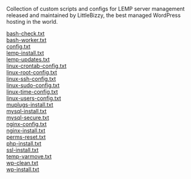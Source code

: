 <p>Collection of custom scripts and configs for LEMP server management released and maintained by LittleBizzy, the best managed WordPress hosting in the world.</p>

<a href="bash-check.txt">bash-check.txt</a><br>
<a href="bash-worker.txt">bash-worker.txt</a><br>
<a href="config.txt">config.txt</a><br>
<a href="lemp-install.txt">lemp-install.txt</a><br>
<a href="lemp-updates.txt">lemp-updates.txt</a><br>
<a href="linux-crontab-config.txt">linux-crontab-config.txt</a><br>
<a href="linux-root-config.txt">linux-root-config.txt</a><br>
<a href="linux-ssh-config.txt">linux-ssh-config.txt</a><br>
<a href="linux-sudo-config.txt">linux-sudo-config.txt</a><br>
<a href="linux-time-config.txt">linux-time-config.txt</a><br>
<a href="linux-users-config.txt">linux-users-config.txt</a><br>
<a href="muplugs-install.txt">muplugs-install.txt</a><br>
<a href="mysql-install.txt">mysql-install.txt</a><br>
<a href="mysql-secure.txt">mysql-secure.txt</a><br>
<a href="nginx-config.txt">nginx-config.txt</a><br>
<a href="nginx-install.txt">nginx-install.txt</a><br>
<a href="perms-reset.txt">perms-reset.txt</a><br>
<a href="php-install.txt">php-install.txt</a><br>
<a href="ssl-install.txt">ssl-install.txt</a><br>
<a href="temp-varmove.txt">temp-varmove.txt</a><br>
<a href="wp-clean.txt">wp-clean.txt</a><br>
<a href="wp-install.txt">wp-install.txt</a><br>
